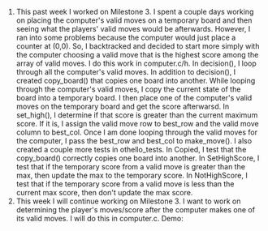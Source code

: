 1. This past week I worked on Milestone 3. I spent a couple days working on placing the computer's valid moves on a temporary board and then seeing what the players' valid moves would be afterwards. However, I ran into some problems because the computer would just place a counter at (0,0). So, I backtracked and decided to start more simply with the computer choosing a valid move that is the highest score among the array of valid moves. I do this work in computer.c/h. In decision(), I loop through all the computer's valid moves. In addition to decision(), I created copy_board() that copies one board into another. While looping through the computer's valid moves, I copy the current state of the board into a temporary board. I then place one of the computer's valid moves on the temporary board and get the score afterwarsd. In set_high(), I determine if that score is greater than the current maximum score. If it is, I assign the valid move row to best_row and the valid move column to best_col. Once I am done looping through the valid moves for the computer, I pass the best_row and best_col to make_move(). I also created a couple more tests in othello_tests. In Copied, I test that the copy_board() correctly copies one board into another. In SetHighScore, I test that if the temporary score from a valid move is greater than the max, then update the max to the temporary score. In NotHighScore, I test that if the temporary score from a valid move is less than the current max score, then don't update the max score.
2. This week I will continue working on Milestone 3. I want to work on determining the player's moves/score after the computer makes one of its valid moves. I will do this in computer.c.
Demo: 
